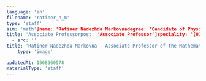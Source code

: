 ```yaml
---
language: 'en'
filename: 'ratiner_n_m'
type: 'staff'
aim: 'math']name: 'Ratiner Nadezhda Markovnadegree: 'Candidate of Physico-Mathematical Sciences'
title: 'Associate Professorpost: 'Associate Professor']speciality: '(01.01.01) Real, complex and functional analysiscontacts: []avatar:
  - src: ''
title: 'Ratiner Nadezhda Markovna - Associate Professor of the Mathematical physics Department'
    type: 'image'

updatedAt: 1568360578
materialType: 'staff'
---
```


